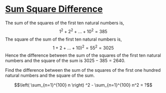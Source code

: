 # [Sum Square Difference](https://projecteuler.net/problem=6)

The sum of the squares of the first ten natural numbers is,
$$1^2 + 2^2 + ... + 10^2 = 385$$
The square of the sum of the first ten natural numbers is,
$$1 + 2 + ... + 10)^2 = 55^2 = 3025$$
Hence the difference between the sum of the squares of the first ten natural numbers and the square of the sum is $3025 - 385 = 2640$.

Find the difference between the sum of the squares of the first one hundred natural numbers and the square of the sum.

$$\left( \sum_{n=1}^{100} n \right) ^2 - \sum_{n=1}^{100} n^2 = ?$$
